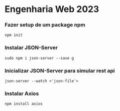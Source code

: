 # Engenharia Web 2023

### Fazer setup de um package npm
````
npm init 
````
### Instalar JSON-Server 
````
sudo npm i json-server --save g
````
### Inicializar JSON-Server para simular rest api
````
json-server --watch <'json-file'>
````

### Instalar Axios  
````
npm install axios
````